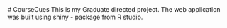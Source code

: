 

<html lang="en-US">

<body>
# CourseCues
This is my Graduate directed project. The web application was built using shiny - package from R studio.  </br>



</body>
</html>

